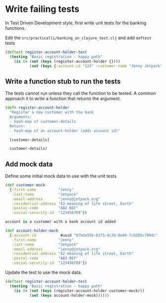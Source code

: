 # Write failing tests

In Test Driven Development style, first write unit tests for the banking functions.

Edit the `src/practicalli/banking_on_clojure_test.clj` and add `deftest` tests

```clojure
(deftest register-account-holder-test
  (testing "Basic registration - happy path"
    (is (= (set (keys (register-account-holder {})))
           (set (keys {:account-id "123" :customer-name "Jenny Jetpack"}))))))
```

## Write a function stub to run the tests

The tests cannot run unless they call the function to be tested.  A common approach it to write a function that returns the argument.

```clojure
(defn register-account-holder
  "Register a new customer with the bank
  Arguments:
  - hash-map of customer-details
  Return:
  - hash-map of an account-holder (adds account id)"

  [customer-details]

  customer-details)
```

## Add mock data

Define some initial mock data to use with the unit tests

```clojure
(def customer-mock
  {:first-name          "Jenny"
   :last-name           "Jetpack"
   :email-address       "jenny@jetpack.org"
   :residential-address "42 meaning of life street, Earth"
   :postal-code         "AB3 0EF"
   :social-security-id  "123456789"})
```

```clojure
account is a customer with a bank account id added

(def account-holder-mock
  {:account-id           #uuid "97bda55b-6175-4c39-9e04-7c0205c709dc"
   :first-name          "Jenny"
   :last-name           "Jetpack"
   :email-address       "jenny@jetpack.org"
   :residential-address "42 meaning of life street, Earth"
   :postal-code         "AB3 0EF"
   :social-security-id  "123456789"})
```

Update the test to use the mock data.

```clojure
(deftest register-account-holder-test
  (testing "Basic registration - happy path"
    (is (= (set (keys (register-account-holder customer-mock)))
           (set (keys account-holder-mock))))))
```
